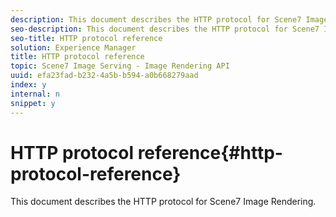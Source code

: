 ```yaml
---
description: This document describes the HTTP protocol for Scene7 Image Rendering.
seo-description: This document describes the HTTP protocol for Scene7 Image Rendering.
seo-title: HTTP protocol reference
solution: Experience Manager
title: HTTP protocol reference
topic: Scene7 Image Serving - Image Rendering API
uuid: efa23fad-b232-4a5b-b594-a0b668279aad
index: y
internal: n
snippet: y
---
```


# HTTP protocol reference{#http-protocol-reference}

This document describes the HTTP protocol for Scene7 Image Rendering.

